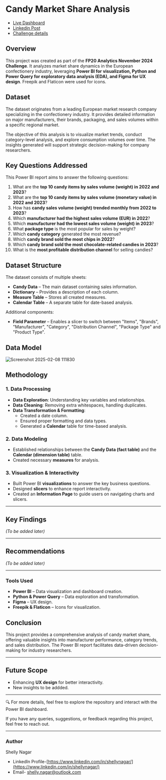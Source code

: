 # Candy Market Share Analysis
 - [Live Dashboard](https://app.powerbi.com/view?r=eyJrIjoiMGJlMjQzNzYtZmY4OS00YmRiLWEyNTQtNDg4NWM3ZDRjMzQ3IiwidCI6IjQ2NTRiNmYxLTBlNDctNDU3OS1hOGExLTAyZmU5ZDk0M2M3YiIsImMiOjl9)
 - [Linkedin Post](https://www.linkedin.com/feed/update/urn:li:activity:7271093984687542272?utm_source=share&utm_medium=member_desktop)
 - [Challenge details](https://zoomcharts.com/en/microsoft-power-bi-custom-visuals/challenges/fp20-analytics-november-2024?loginSuccess=1)

## Overview
This project was created as part of the **FP20 Analytics November 2024 Challenge**. It analyzes market share dynamics in the European confectionery industry, leveraging **Power BI for visualization, Python and Power Query for exploratory data analysis (EDA), and Figma for UX design**. Freepik and Flaticon were used for icons.

## Dataset
The dataset originates from a leading European market research company specializing in the confectionery industry. It provides detailed information on major manufacturers, their brands, packaging, and sales volumes within a specific regional market. 

The objective of this analysis is to visualize market trends, conduct category-level analysis, and explore consumption volumes over time. The insights generated will support strategic decision-making for company researchers.

## Key Questions Addressed
This Power BI report aims to answer the following questions:

1. What are the **top 10 candy items by sales volume (weight) in 2022 and 2023**?
2. What are the **top 10 candy items by sales volume (monetary value) in 2022 and 2023**?
3. How has **candy sales volume (weight) trended monthly from 2022 to 2023**?
4. Which **manufacturer had the highest sales volume (EUR) in 2022**?
5. Which **manufacturer had the lowest sales volume (weight) in 2023**?
6. What **package type** is the most popular for sales by weight?
7. Which **candy category** generated the most revenue?
8. Which **candy brand sold the most chips in 2022**?
9. Which **candy brand sold the most chocolate-related candies in 2023**?
10. What is the **most profitable distribution channel** for selling candies?

## Dataset Structure
The dataset consists of multiple sheets:
- **Candy Data** – The main dataset containing sales information.
- **Dictionary** – Provides a description of each column.
- **Measure Table** – Stores all created measures.
- **Calendar Table** – A separate table for date-based analysis.

Additional components:
- **Field Parameter** – Enables a slicer to switch between "Items", "Brands", "Manufacturer", "Category", "Distribution Channel", "Package Type" and "Product Type".

## Data Model
![Screenshot 2025-02-08 111830](https://github.com/user-attachments/assets/db1786e0-d7a2-4ad3-9a59-e1f1f1a0267f)

## Methodology
### 1. Data Processing
- **Data Exploration**: Understanding key variables and relationships.
- **Data Cleaning**: Removing extra whitespaces, handling duplicates.
- **Data Transformation & Formatting**:
  - Created a date column.
  - Ensured proper formatting and data types.
  - Generated a **Calendar** table for time-based analysis.

### 2. Data Modeling
- Established relationships between the **Candy Data (fact table)** and the **Calendar (dimension table)** table.
- Created necessary **measures** for analysis.

### 3. Visualization & Interactivity
- Built Power BI **visualizations** to answer the key business questions.
- Designed **slicers** to enhance report interactivity.
- Created an **Information Page** to guide users on navigating charts and slicers.

---
## Key Findings
_(To be added later)_

---
## Recommendations
_(To be added later)_

---
### Tools Used
- **Power BI** – Data visualization and dashboard creation.
- **Python & Power Query** – Data exploration and transformation.
- **Figma** – UX design.
- **Freepik & Flaticon** – Icons for visualization.

## Conclusion
This project provides a comprehensive analysis of candy market share, offering valuable insights into manufacturer performance, category trends, and sales distribution. The Power BI report facilitates data-driven decision-making for industry researchers.

---
## Future Scope
- Enhancing **UX design** for better interactivity.
- New insights to be addded.

---
🔍 For more details, feel free to explore the repository and interact with the Power BI dashboard.

If you have any queries, suggestions, or feedback regarding this project, feel free to reach out.

---
### Author
Shelly Nagar
 - LinkedIn Profile-[https://www.linkedin.com/in/shellynagar/](https://www.linkedin.com/in/shellynagar/)
 - Email- [shelly.nagar@outlook.com](mailto:shelly.nagar@outlook.com)
